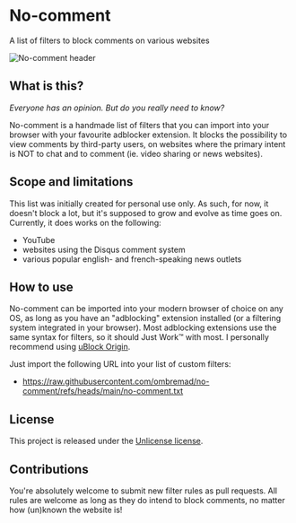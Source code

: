 # No-comment
A list of filters to block comments on various websites

![No-comment header](https://github.com/user-attachments/assets/3e33d819-9123-4d05-8987-784f5606b983)


## What is this?
*Everyone has an opinion. But do you really need to know?*

No-comment is a handmade list of filters that you can import into your browser with your favourite adblocker extension. It blocks the possibility to view comments by third-party users, on websites where the primary intent is NOT to chat and to comment (ie. video sharing or news websites).

## Scope and limitations
This list was initially created for personal use only. As such, for now, it doesn't block a lot, but it's supposed to grow and evolve as time goes on.
Currently, it does works on the following:
- YouTube
- websites using the Disqus comment system
- various popular english- and french-speaking news outlets

## How to use

No-comment can be imported into your modern browser of choice on any OS, as long as you have an "adblocking" extension installed (or a filtering system integrated in your browser). Most adblocking extensions use the same syntax for filters, so it should Just Work™ with most. I personally recommend using [uBlock Origin](https://ublockorigin.com).

Just import the following URL into your list of custom filters:
- https://raw.githubusercontent.com/ombremad/no-comment/refs/heads/main/no-comment.txt

## License

This project is released under the [Unlicense license](LICENSE).

## Contributions
You're absolutely welcome to submit new filter rules as pull requests. All rules are welcome as long as they do intend to block comments, no matter how (un)known the website is!
